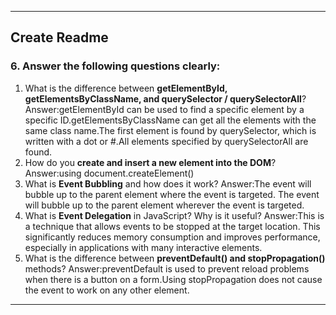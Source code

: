 
---

## Create Readme

### 6. Answer the following questions clearly:

1. What is the difference between **getElementById, getElementsByClassName, and querySelector / querySelectorAll**?
Answer:getElementById can be used to find a specific element by a specific ID.getElementsByClassName can get all the elements with the same class name.The first element is found by querySelector, which is written with a dot or #.All elements specified by querySelectorAll are found.
2. How do you **create and insert a new element into the DOM**?
Answer:using document.createElement() 
3. What is **Event Bubbling** and how does it work?
Answer:The event will bubble up to the parent element where the event is targeted. The event will bubble up to the parent element wherever the event is targeted.
4. What is **Event Delegation** in JavaScript? Why is it useful?
Answer:This is a technique that allows events to be stopped at the target location. This significantly reduces memory consumption and improves performance, especially in applications with many interactive elements.
5. What is the difference between **preventDefault() and stopPropagation()** methods?
Answer:preventDefault is used to prevent reload problems when there is a button on a form.Using stopPropagation does not cause the event to work on any other element.

---

